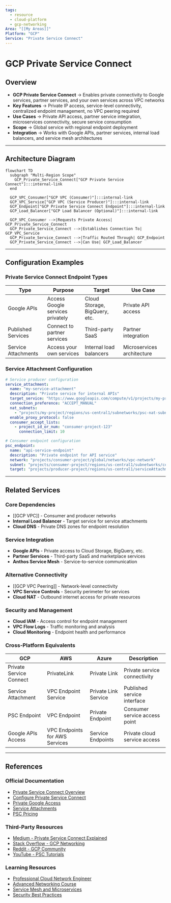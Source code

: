 ```yaml
---
tags:
  - resource
  - cloud-platform
  - gcp-networking
Area: "[[My Areas]]"
Platform: "GCP"
Service: "Private Service Connect"
---
```


# GCP Private Service Connect

## Overview

- **GCP Private Service Connect** → Enables private connectivity to Google services, partner services, and your own services across VPC networks
- **Key Features** → Private IP access, service-level connectivity, centralized endpoint management, no VPC peering required
- **Use Cases** → Private API access, partner service integration, microservices connectivity, secure service consumption
- **Scope** → Global service with regional endpoint deployment
- **Integration** → Works with Google APIs, partner services, internal load balancers, and service mesh architectures


---

## Architecture Diagram

```mermaid
flowchart TD
  subgraph "Multi-Region Scope"
    GCP_Private_Service_Connect["GCP Private Service Connect"]:::internal-link
  end

  GCP_VPC_Consumer["GCP VPC (Consumer)"]:::internal-link
  GCP_VPC_Service["GCP VPC (Service Producer)"]:::internal-link
  GCP_Endpoint["GCP Private Service Connect Endpoint"]:::internal-link
  GCP_Load_Balancer["GCP Load Balancer (Optional)"]:::internal-link

  GCP_VPC_Consumer -->|Requests Private Access| GCP_Private_Service_Connect
  GCP_Private_Service_Connect -->|Establishes Connection To| GCP_VPC_Service
  GCP_Private_Service_Connect -->|Traffic Routed Through| GCP_Endpoint
  GCP_Private_Service_Connect -->|Can Use| GCP_Load_Balancer

```

---

## Configuration Examples

### Private Service Connect Endpoint Types
| Type | Purpose | Target | Use Case |
|------|---------|--------|----------|
| Google APIs | Access Google services privately | Cloud Storage, BigQuery, etc. | Private API access |
| Published Services | Connect to partner services | Third-party SaaS | Partner integration |
| Service Attachments | Access your own services | Internal load balancers | Microservices architecture |

### Service Attachment Configuration
```yaml
# Service producer configuration
service_attachment:
  name: "my-service-attachment"
  description: "Private service for internal APIs"
  target_service: "https://www.googleapis.com/compute/v1/projects/my-project/regions/us-central1/forwardingRules/my-internal-lb"
  connection_preference: "ACCEPT_MANUAL"
  nat_subnets:
    - "projects/my-project/regions/us-central1/subnetworks/psc-nat-subnet"
  enable_proxy_protocol: false
  consumer_accept_lists:
    - project_id_or_num: "consumer-project-123"
      connection_limit: 10

# Consumer endpoint configuration
psc_endpoint:
  name: "api-service-endpoint"
  description: "Private endpoint for API service"
  network: "projects/consumer-project/global/networks/vpc-network"
  subnet: "projects/consumer-project/regions/us-central1/subnetworks/consumer-subnet"
  target: "projects/producer-project/regions/us-central1/serviceAttachments/my-service-attachment"
```

---

## Related Services

### Core Dependencies
- [[GCP VPC]] - Consumer and producer networks
- **Internal Load Balancer** - Target service for service attachments
- **Cloud DNS** - Private DNS zones for endpoint resolution

### Service Integration
- **Google APIs** - Private access to Cloud Storage, BigQuery, etc.
- **Partner Services** - Third-party SaaS and marketplace services
- **Anthos Service Mesh** - Service-to-service communication

### Alternative Connectivity
- [[GCP VPC Peering]] - Network-level connectivity
- **VPC Service Controls** - Security perimeter for services
- **Cloud NAT** - Outbound internet access for private resources

### Security and Management
- **Cloud IAM** - Access control for endpoint management
- **VPC Flow Logs** - Traffic monitoring and analysis
- **Cloud Monitoring** - Endpoint health and performance

### Cross-Platform Equivalents
| GCP | AWS | Azure | Description |
|-----|-----|-------|-------------|
| Private Service Connect | PrivateLink | Private Link | Private service connectivity |
| Service Attachment | VPC Endpoint Service | Private Link Service | Published service interface |
| PSC Endpoint | VPC Endpoint | Private Endpoint | Consumer service access point |
| Google APIs Access | VPC Endpoints for AWS Services | Service Endpoints | Private cloud service access |

---

## References

### Official Documentation
- [Private Service Connect Overview](https://cloud.google.com/vpc/docs/private-service-connect)
- [Configure Private Service Connect](https://cloud.google.com/vpc/docs/configure-private-service-connect-services)
- [Private Google Access](https://cloud.google.com/vpc/docs/configure-private-service-connect-apis)
- [Service Attachments](https://cloud.google.com/vpc/docs/private-service-connect#service-attachments)
- [PSC Pricing](https://cloud.google.com/vpc/pricing#psc-pricing)

### Third-Party Resources
- [Medium - Private Service Connect Explained](https://medium.com/google-cloud/private-service-connect-in-gcp-explained)
- [Stack Overflow - GCP Networking](https://stackoverflow.com/questions/tagged/google-cloud-networking)
- [Reddit - GCP Community](https://reddit.com/r/googlecloud)
- [YouTube - PSC Tutorials](https://youtube.com/results?search_query=gcp+private+service+connect)

### Learning Resources
- [Professional Cloud Network Engineer](https://cloud.google.com/certification/cloud-network-engineer)
- [Advanced Networking Course](https://cloud.google.com/training/courses/networking-gcp)
- [Service Mesh and Microservices](https://cloud.google.com/training/courses/anthos)
- [Security Best Practices](https://cloud.google.com/security/best-practices#network-security)
